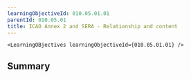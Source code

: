 ```yaml
---
learningObjectiveId: 010.05.01.01
parentId: 010.05.01
title: ICAO Annex 2 and SERA - Relationship and content
---
```


```tsx eval
<LearningOBjectives learningObjectiveId={010.05.01.01} />
```

## Summary
